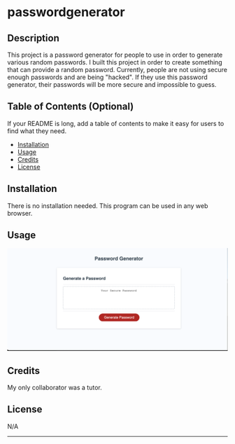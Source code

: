 # passwordgenerator

## Description

This project is a password generator for people to use in order to generate various random passwords. I built this project in order to create something that can provide a random password. Currently, people are not using secure enough passwords and are being "hacked". If they use this password generator, their passwords will be more secure and impossible to guess.

## Table of Contents (Optional)

If your README is long, add a table of contents to make it easy for users to find what they need.

- [Installation](#installation)
- [Usage](#usage)
- [Credits](#credits)
- [License](#license)

## Installation

There is no installation needed. This program can be used in any web browser.

## Usage

![alt text](./assets/image/website.png)

## Credits

My only collaborator was a tutor.

## License

N/A

---